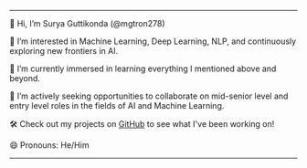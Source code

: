 

---

👋 Hi, I’m Surya Guttikonda (@mgtron278)

👀 I’m interested in Machine Learning, Deep Learning, NLP, and continuously exploring new frontiers in AI.

🌱 I’m currently immersed in learning everything I mentioned above and beyond.

💼 I’m actively seeking opportunities to collaborate on mid-senior level and entry level roles in the fields of AI and Machine Learning.

🛠️ Check out my projects on [GitHub](https://github.com/mgtron278) to see what I've been working on!


😄 Pronouns: He/Him

---



<!---
mgtron278/mgtron278 is a ✨ special ✨ repository because its `README.md` (this file) appears on your GitHub profile.
You can click the Preview link to take a look at your changes.
--->
